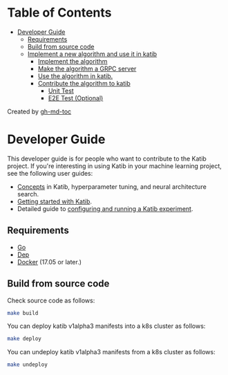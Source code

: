 Table of Contents
=================

   * [Developer Guide](#developer-guide)
      * [Requirements](#requirements)
      * [Build from source code](#build-from-source-code)
      * [Implement a new algorithm and use it in katib](#implement-a-new-algorithm-and-use-it-in-katib)
         * [Implement the algorithm](#implement-the-algorithm)
         * [Make the algorithm a GRPC server](#make-the-algorithm-a-grpc-server)
         * [Use the algorithm in katib.](#use-the-algorithm-in-katib)
         * [Contribute the algorithm to katib](#contribute-the-algorithm-to-katib)
            * [Unit Test](#unit-test)
            * [E2E Test (Optional)](#e2e-test-optional)

Created by [gh-md-toc](https://github.com/ekalinin/github-markdown-toc)

# Developer Guide

This developer guide is for people who want to contribute to the Katib project. 
If you're interesting in using Katib in your machine learning project, 
see the following user guides:

* [Concepts](https://www.kubeflow.org/docs/components/hyperparameter-tuning/overview/) 
  in Katib, hyperparameter tuning, and neural architecture search.
* [Getting started with Katib](https://kubeflow.org/docs/components/hyperparameter-tuning/hyperparameter/).
* Detailed guide to [configuring and running a Katib 
  experiment](https://kubeflow.org/docs/components/hyperparameter-tuning/experiment/).

## Requirements

- [Go](https://golang.org/)
- [Dep](https://golang.github.io/dep/)
- [Docker](https://docs.docker.com/) (17.05 or later.)

## Build from source code

Check source code as follows:

```bash
make build
```

You can deploy katib v1alpha3 manifests into a k8s cluster as follows:

```bash
make deploy
```

You can undeploy katib v1alpha3 manifests from a k8s cluster as follows:

```bash
make undeploy
```
